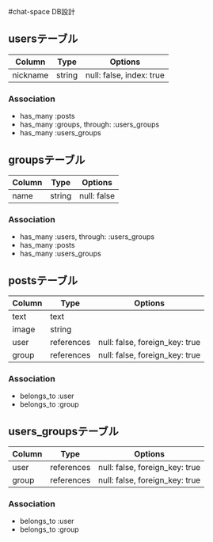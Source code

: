 #chat-space DB設計
## usersテーブル
|Column|Type|Options|
|------|----|-------|
|nickname|string|null: false, index: true|
### Association
- has_many :posts
- has_many :groups,  through:  :users_groups
- has_many :users_groups

## groupsテーブル
|Column|Type|Options|
|------|----|-------|
|name|string|null: false|
### Association
- has_many :users,  through:  :users_groups
- has_many :posts
- has_many :users_groups

## postsテーブル
|Column|Type|Options|
|------|----|-------|
|text|text||
|image|string||
|user|references|null: false, foreign_key: true|
|group|references|null: false, foreign_key: true|
### Association
- belongs_to :user
- belongs_to :group

## users_groupsテーブル
|Column|Type|Options|
|------|----|-------|
|user|references|null: false, foreign_key: true|
|group|references|null: false, foreign_key: true|
### Association
- belongs_to :user
- belongs_to :group
